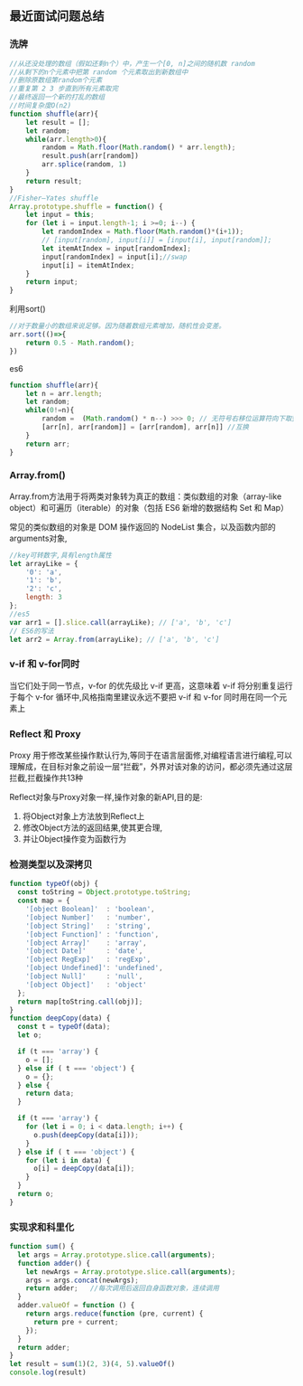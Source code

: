 ## 最近面试问题总结

### 洗牌
```js
//从还没处理的数组（假如还剩n个）中，产生一个[0, n]之间的随机数 random
//从剩下的n个元素中把第 random 个元素取出到新数组中
//删除原数组第random个元素
//重复第 2 3 步直到所有元素取完
//最终返回一个新的打乱的数组
//时间复杂度O(n2)
function shuffle(arr){
    let result = [];
    let random;
    while(arr.length>0){
        random = Math.floor(Math.random() * arr.length);
        result.push(arr[random])
        arr.splice(random, 1)
    }
    return result;
}
//Fisher–Yates shuffle 
Array.prototype.shuffle = function() {
    let input = this;
    for (let i = input.length-1; i >=0; i--) {
        let randomIndex = Math.floor(Math.random()*(i+1));
        // [input[random], input[i]] = [input[i], input[random]];
        let itemAtIndex = input[randomIndex];
        input[randomIndex] = input[i];//swap
        input[i] = itemAtIndex;
    }
    return input;
}
```
利用sort()
```js
//对于数量小的数组来说足够。因为随着数组元素增加，随机性会变差。
arr.sort(()=>{
    return 0.5 - Math.random();
})
```
es6
```js
function shuffle(arr){
    let n = arr.length;
    let random;
    while(0!=n){
        random =  (Math.random() * n--) >>> 0; // 无符号右移位运算符向下取整
        [arr[n], arr[random]] = [arr[random], arr[n]] //互换
    }
    return arr;
}
```
### Array.from()
Array.from方法用于将两类对象转为真正的数组：类似数组的对象（array-like object）和可遍历（iterable）的对象（包括 ES6 新增的数据结构 Set 和 Map）

常见的类似数组的对象是 DOM 操作返回的 NodeList 集合，以及函数内部的arguments对象,
```js
//key可转数字,具有length属性
let arrayLike = {
    '0': 'a',
    '1': 'b',
    '2': 'c',
    length: 3
};
//es5
var arr1 = [].slice.call(arrayLike); // ['a', 'b', 'c']
// ES6的写法
let arr2 = Array.from(arrayLike); // ['a', 'b', 'c']
```

### v-if 和 v-for同时
当它们处于同一节点，v-for 的优先级比 v-if 更高，这意味着 v-if 将分别重复运行于每个 v-for 循环中,风格指南里建议永远不要把 v-if 和 v-for 同时用在同一个元素上
### Reflect 和 Proxy
Proxy 用于修改某些操作默认行为,等同于在语言层面修,对编程语言进行编程,可以理解成，在目标对象之前设一层“拦截”，外界对该对象的访问，都必须先通过这层拦截,拦截操作共13种

Reflect对象与Proxy对象一样,操作对象的新API,目的是:

1. 将Object对象上方法放到Reflect上
2. 修改Object方法的返回结果,使其更合理,
3. 并让Object操作变为函数行为
### 检测类型以及深拷贝
```js
function typeOf(obj) {
  const toString = Object.prototype.toString;
  const map = {
    '[object Boolean]'  : 'boolean',
    '[object Number]'   : 'number',
    '[object String]'   : 'string',
    '[object Function]' : 'function',
    '[object Array]'    : 'array',
    '[object Date]'     : 'date',
    '[object RegExp]'   : 'regExp',
    '[object Undefined]': 'undefined',
    '[object Null]'     : 'null',
    '[object Object]'   : 'object'
  };
  return map[toString.call(obj)];
}
function deepCopy(data) {
  const t = typeOf(data);
  let o;

  if (t === 'array') {
    o = [];
  } else if ( t === 'object') {
    o = {};
  } else {
    return data;
  }

  if (t === 'array') {
    for (let i = 0; i < data.length; i++) {
      o.push(deepCopy(data[i]));
    }
  } else if ( t === 'object') {
    for (let i in data) {
      o[i] = deepCopy(data[i]);
    }
  }
  return o;
}
```
### 实现求和科里化
```js
function sum() {
  let args = Array.prototype.slice.call(arguments);
  function adder() {
    let newArgs = Array.prototype.slice.call(arguments);
    args = args.concat(newArgs);
    return adder;   //每次调用后返回自身函数对象，连续调用
  }
  adder.valueOf = function () {
    return args.reduce(function (pre, current) {
      return pre + current;
    });
  }
  return adder;
}
let result = sum(1)(2, 3)(4, 5).valueOf()
console.log(result)
```

